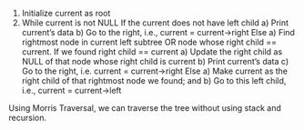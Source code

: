 1) Initialize current as root 
2) While current is not NULL
   If the current does not have left child
      a) Print current’s data
      b) Go to the right, i.e., current = current->right
   Else
      a) Find rightmost node in current left subtree OR
              node whose right child == current.
         If we found right child == current
             a) Update the right child as NULL of that node whose right child is current
             b) Print current’s data
             c) Go to the right, i.e. current = current->right
         Else
             a) Make current as the right child of that rightmost 
                node we found; and 
             b) Go to this left child, i.e., current = current->left

             
Using Morris Traversal, we can traverse the tree without using stack and recursion. 